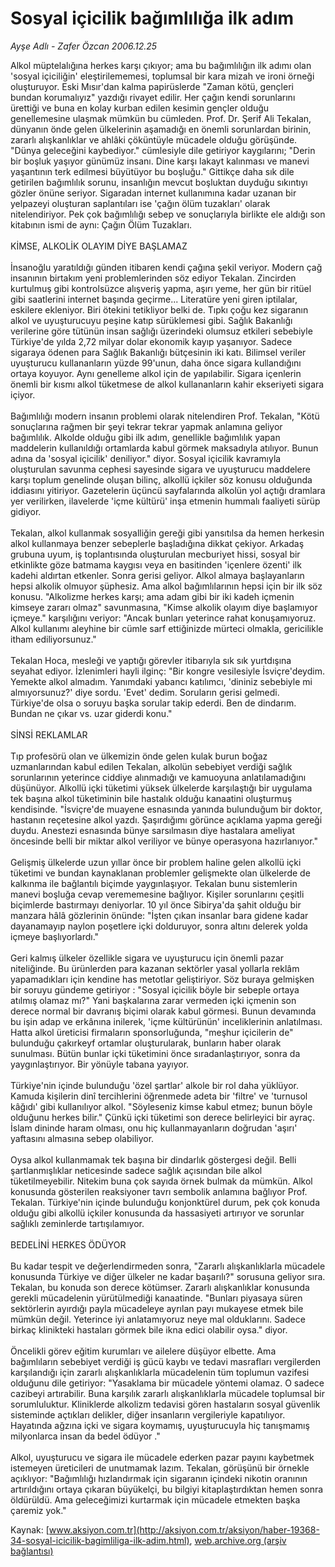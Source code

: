 # Sosyal içicilik bağımlılığa ilk adım

*Ayşe Adlı - Zafer Özcan 2006.12.25*

<font class="agenda2NewsSpot">
 Alkol müptelalığına herkes karşı çıkıyor; ama bu bağımlılığın ilk adımı olan 'sosyal içiciliğin' eleştirilememesi, toplumsal bir kara mizah ve ironi örneği oluşturuyor.
</font>
<font class="newsDetail">
 Eski Mısır'dan kalma papirüslerde "Zaman kötü, gençleri bundan korumalıyız" yazdığı rivayet edilir. Her çağın kendi sorunlarını ürettiği ve buna en kolay kurban edilen kesimin gençler olduğu genellemesine ulaşmak mümkün bu cümleden. Prof. Dr. Şerif Ali Tekalan, dünyanın önde gelen ülkelerinin aşamadığı en önemli sorunlardan birinin, zararlı alışkanlıklar ve ahlâki çöküntüyle mücadele olduğu görüşünde. "Dünya geleceğini kaybediyor." cümlesiyle dile getiriyor kaygılarını; "Derin bir boşluk yaşıyor günümüz insanı. Dine karşı lakayt kalınması ve manevi yaşantının terk edilmesi büyütüyor bu boşluğu." Gittikçe daha sık dile getirilen bağımlılık sorunu, insanlığın mevcut boşluktan duyduğu sıkıntıyı gözler önüne seriyor. Sigaradan internet kullanımına kadar uzanan bir yelpazeyi oluşturan saplantıları ise 'çağın ölüm tuzakları' olarak nitelendiriyor. Pek çok bağımlılığı sebep ve sonuçlarıyla birlikte ele aldığı son kitabının ismi de aynı: Çağın Ölüm Tuzakları.
 <br/>
 <br/>
 KİMSE, ALKOLİK OLAYIM DİYE BAŞLAMAZ
 <br/>
 <br/>
 İnsanoğlu yaratıldığı günden itibaren kendi çağına şekil veriyor. Modern çağ insanının birtakım yeni problemlerinden söz ediyor Tekalan. Zincirden kurtulmuş gibi kontrolsüzce alışveriş yapma, aşırı yeme, her gün bir ritüel gibi saatlerini internet başında geçirme... Literatüre yeni giren iptilalar, eskilere ekleniyor. Biri ötekini tetikliyor belki de. Tıpkı çoğu kez sigaranın alkol ve uyuşturucuyu peşine katıp sürüklemesi gibi. Sağlık Bakanlığı verilerine göre tütünün insan sağlığı üzerindeki olumsuz etkileri sebebiyle Türkiye'de yılda 2,72 milyar dolar ekonomik kayıp yaşanıyor. Sadece sigaraya ödenen para Sağlık Bakanlığı bütçesinin iki katı. Bilimsel veriler uyuşturucu kullananların yüzde 99'unun, daha önce sigara kullandığını ortaya koyuyor. Aynı genelleme alkol için de yapılabilir. Sigara içenlerin önemli bir kısmı alkol tüketmese de alkol kullananların kahir ekseriyeti sigara içiyor.
 <br/>
 <br/>
 Bağımlılığı modern insanın problemi olarak nitelendiren Prof. Tekalan, "Kötü sonuçlarına rağmen bir şeyi tekrar tekrar yapmak anlamına geliyor bağımlılık. Alkolde olduğu gibi ilk adım, genellikle bağımlılık yapan maddelerin kullanıldığı ortamlarda kabul görmek maksadıyla atılıyor. Bunun adına da 'sosyal içicilik' deniliyor." diyor. Sosyal içicilik kavramıyla oluşturulan savunma cephesi sayesinde sigara ve uyuşturucu maddelere karşı toplum genelinde oluşan bilinç, alkollü içkiler söz konusu olduğunda iddiasını yitiriyor. Gazetelerin üçüncü sayfalarında alkolün yol açtığı dramlara yer verilirken, ilavelerde 'içme kültürü' inşa etmenin hummalı faaliyeti sürüp gidiyor.
 <br/>
 <br/>
 Tekalan, alkol kullanmak sosyalliğin gereği gibi yansıtılsa da hemen herkesin alkol kullanmaya benzer sebeplerle başladığına dikkat çekiyor. Arkadaş grubuna uyum, iş toplantısında oluşturulan mecburiyet hissi, sosyal bir etkinlikte göze batmama kaygısı veya en basitinden 'içenlere özenti' ilk kadehi aldırtan etkenler. Sonra gerisi geliyor. Alkol almaya başlayanların hepsi alkolik olmuyor şüphesiz. Ama alkol bağımlılarının hepsi için bir ilk söz konusu. "Alkolizme herkes karşı; ama adam gibi bir iki kadeh içmenin kimseye zararı olmaz" savunmasına, "Kimse alkolik olayım diye başlamıyor içmeye." karşılığını veriyor: "Ancak bunları yeterince rahat konuşamıyoruz. Alkol kullanımı aleyhine bir cümle sarf ettiğinizde mürteci olmakla, gericilikle itham ediliyorsunuz."
 <br/>
 <br/>
 Tekalan Hoca, mesleği ve yaptığı görevler itibarıyla sık sık yurtdışına seyahat ediyor. İzlenimleri hayli ilginç: "Bir kongre vesilesiyle İsviçre'deydim. Yemekte alkol almadım. Yanımdaki yabancı katılımcı, 'dininiz sebebiyle mi almıyorsunuz?' diye sordu. 'Evet' dedim. Soruların gerisi gelmedi. Türkiye'de olsa o soruyu başka sorular takip ederdi. Ben de dindarım. Bundan ne çıkar vs. uzar giderdi konu."
 <br/>
 <br/>
 SİNSİ REKLAMLAR
 <br/>
 <br/>
 Tıp profesörü olan ve ülkemizin önde gelen kulak burun boğaz uzmanlarından kabul edilen Tekalan, alkolün sebebiyet verdiği sağlık sorunlarının yeterince ciddiye alınmadığı ve kamuoyuna anlatılamadığını düşünüyor. Alkollü içki tüketimi yüksek ülkelerde karşılaştığı bir uygulama tek başına alkol tüketiminin bile hastalık olduğu kanaatini oluşturmuş kendisinde. "İsviçre'de muayene esnasında yanında bulunduğum bir doktor, hastanın reçetesine alkol yazdı. Şaşırdığımı görünce açıklama yapma gereği duydu. Anestezi esnasında bünye sarsılmasın diye hastalara ameliyat öncesinde belli bir miktar alkol veriliyor ve bünye operasyona hazırlanıyor."
 <br/>
 <br/>
 Gelişmiş ülkelerde uzun yıllar önce bir problem haline gelen alkollü içki tüketimi ve bundan kaynaklanan problemler gelişmekte olan ülkelerde de kalkınma ile bağlantılı biçimde yaygınlaşıyor. Tekalan bunu sistemlerin manevi boşluğa cevap verememesine bağlıyor. Kişiler sorunlarını çeşitli biçimlerde bastırmayı deniyorlar. 10 yıl önce Sibirya'da şahit olduğu bir manzara hâlâ gözlerinin önünde: "İşten çıkan insanlar bara gidene kadar dayanamayıp naylon poşetlere içki dolduruyor, sonra altını delerek yolda içmeye başlıyorlardı."
 <br/>
 <br/>
 Geri kalmış ülkeler özellikle sigara ve uyuşturucu için önemli pazar niteliğinde. Bu ürünlerden para kazanan sektörler yasal yollarla reklâm yapamadıkları için kendine has metotlar geliştiriyor. Söz buraya gelmişken bir soruyu gündeme getiriyor : "Sosyal içicilik böyle bir sebeple ortaya atılmış olamaz mı?" Yani başkalarına zarar vermeden içki içmenin son derece normal bir davranış biçimi olarak kabul görmesi. Bunun devamında bu işin adap ve erkânına inilerek, 'içme kültürünün' inceliklerinin anlatılması. Hatta alkol üreticisi firmaların sponsorluğunda, "meşhur içicilerin de" bulunduğu çakırkeyf ortamlar oluşturularak, bunların haber olarak sunulması. Bütün bunlar içki tüketimini önce sıradanlaştırıyor, sonra da yaygınlaştırıyor. Bir yönüyle tabana yayıyor.
 <br/>
 <br/>
 Türkiye'nin içinde bulunduğu 'özel şartlar' alkole bir rol daha yüklüyor. Kamuda kişilerin dinî tercihlerini öğrenmede adeta bir 'filtre' ve 'turnusol kâğıdı' gibi kullanılıyor alkol. "Söyleseniz kimse kabul etmez; bunun böyle olduğunu herkes bilir." Çünkü içki tüketimi son derece belirleyici bir ayraç. İslam dininde haram olması, onu hiç kullanmayanların doğrudan 'aşırı' yaftasını almasına sebep olabiliyor.
 <br/>
 <br/>
 Oysa alkol kullanmamak tek başına bir dindarlık göstergesi değil. Belli şartlanmışlıklar neticesinde sadece sağlık açısından bile alkol tüketilmeyebilir. Nitekim buna çok sayıda örnek bulmak da mümkün. Alkol konusunda gösterilen reaksiyoner tavrı sembolik anlamına bağlıyor Prof. Tekalan. Türkiye'nin içinde bulunduğu konjonktürel durum, pek çok konuda olduğu gibi alkollü içkiler konusunda da hassasiyeti artırıyor ve sorunlar sağlıklı zeminlerde tartışılamıyor.
 <br/>
 <br/>
 BEDELİNİ HERKES ÖDÜYOR
 <br/>
 <br/>
 Bu kadar tespit ve değerlendirmeden sonra, "Zararlı alışkanlıklarla mücadele konusunda Türkiye ve diğer ülkeler ne kadar başarılı?" sorusuna geliyor sıra. Tekalan, bu konuda son derece kötümser. Zararlı alışkanlıklar konusunda gerekli mücadelenin yürütülmediği kanaatinde. "Bunları piyasaya süren sektörlerin ayırdığı payla mücadeleye ayrılan payı mukayese etmek bile mümkün değil. Yeterince iyi anlatamıyoruz neye mal olduklarını. Sadece birkaç klinikteki hastaları görmek bile ikna edici olabilir oysa." diyor.
 <br/>
 <br/>
 Öncelikli görev eğitim kurumları ve ailelere düşüyor elbette. Ama bağımlıların sebebiyet verdiği iş gücü kaybı ve tedavi masrafları vergilerden karşılandığı için zararlı alışkanlıklarla mücadelenin tüm toplumun vazifesi olduğunu dile getiriyor: "Yasaklama bir mücadele yöntemi olamaz. O sadece cazibeyi artırabilir. Buna karşılık zararlı alışkanlıklarla mücadele toplumsal bir sorumluluktur. Kliniklerde alkolizm tedavisi gören hastaların sosyal güvenlik sisteminde açtıkları delikler, diğer insanların vergileriyle kapatılıyor. Hayatında ağzına içki ve sigara koymamış, uyuşturucuyla hiç tanışmamış milyonlarca insan da bedel ödüyor ."
 <br/>
 <br/>
 Alkol, uyuşturucu ve sigara ile mücadele ederken pazar payını kaybetmek istemeyen üreticileri de unutmamak lazım. Tekalan, görüşünü bir örnekle açıklıyor: "Bağımlılığı hızlandırmak için sigaranın içindeki nikotin oranının artırıldığını ortaya çıkaran büyükelçi, bu bilgiyi kitaplaştırdıktan hemen sonra öldürüldü. Ama geleceğimizi kurtarmak için mücadele etmekten başka çaremiz yok."
 <br/>
</font>

Kaynak: [www.aksiyon.com.tr](http://aksiyon.com.tr/aksiyon/haber-19368-34-sosyal-icicilik-bagimliliga-ilk-adim.html), [web.archive.org (arşiv bağlantısı)](http://web.archive.org/web/20101210163657/http://aksiyon.com.tr/aksiyon/haber-19368-34-sosyal-icicilik-bagimliliga-ilk-adim.html)
